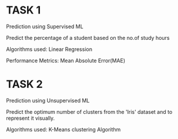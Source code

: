 # TASK 1

Prediction using Supervised ML

Predict the percentage of a student based on the no.of study hours

Algorithms used: Linear Regression

Performance Metrics: Mean Absolute Error(MAE) 

# TASK 2

Prediction using Unsupervised ML

Predict the optimum number of clusters from the 'Iris' dataset and to represent it visually.

Algorithms used: K-Means clustering Algorithm
